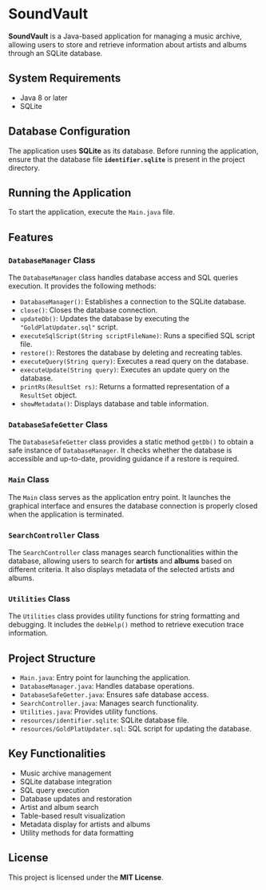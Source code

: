# SoundVault

**SoundVault** is a Java-based application for managing a music archive, allowing users to store and retrieve information about artists and albums through an SQLite database.

## System Requirements

- Java 8 or later
- SQLite

## Database Configuration

The application uses **SQLite** as its database. Before running the application, ensure that the database file **`identifier.sqlite`** is present in the project directory.

## Running the Application

To start the application, execute the `Main.java` file.

## Features

### `DatabaseManager` Class

The `DatabaseManager` class handles database access and SQL queries execution. It provides the following methods:

- `DatabaseManager()`: Establishes a connection to the SQLite database.
- `close()`: Closes the database connection.
- `updateDb()`: Updates the database by executing the `"GoldPlatUpdater.sql"` script.
- `executeSqlScript(String scriptFileName)`: Runs a specified SQL script file.
- `restore()`: Restores the database by deleting and recreating tables.
- `executeQuery(String query)`: Executes a read query on the database.
- `executeUpdate(String query)`: Executes an update query on the database.
- `printRs(ResultSet rs)`: Returns a formatted representation of a `ResultSet` object.
- `showMetadata()`: Displays database and table information.

### `DatabaseSafeGetter` Class

The `DatabaseSafeGetter` class provides a static method `getDb()` to obtain a safe instance of `DatabaseManager`. It checks whether the database is accessible and up-to-date, providing guidance if a restore is required.

### `Main` Class

The `Main` class serves as the application entry point. It launches the graphical interface and ensures the database connection is properly closed when the application is terminated.

### `SearchController` Class

The `SearchController` class manages search functionalities within the database, allowing users to search for **artists** and **albums** based on different criteria. It also displays metadata of the selected artists and albums.

### `Utilities` Class

The `Utilities` class provides utility functions for string formatting and debugging. It includes the `debHelp()` method to retrieve execution trace information.

## Project Structure

- `Main.java`: Entry point for launching the application.
- `DatabaseManager.java`: Handles database operations.
- `DatabaseSafeGetter.java`: Ensures safe database access.
- `SearchController.java`: Manages search functionality.
- `Utilities.java`: Provides utility functions.
- `resources/identifier.sqlite`: SQLite database file.
- `resources/GoldPlatUpdater.sql`: SQL script for updating the database.

## Key Functionalities

- Music archive management  
- SQLite database integration  
- SQL query execution  
- Database updates and restoration  
- Artist and album search  
- Table-based result visualization  
- Metadata display for artists and albums  
- Utility methods for data formatting  

## License

This project is licensed under the **MIT License**.
